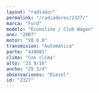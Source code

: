 ```yaml
---
layout: "radiador"
permalink: "/radiadores/2327/"
marca: "Ford"
modelo: "Econoline / Club Wagon"
ano: "2007"
motor: "V8 6.0"
transmision: "Automática"
parte: "434081"
clima: "Con clima"
alto: "23 9/16"
ancho: "25 3/4"
observaciones: "Diesel"
id: "2327"
---
```


